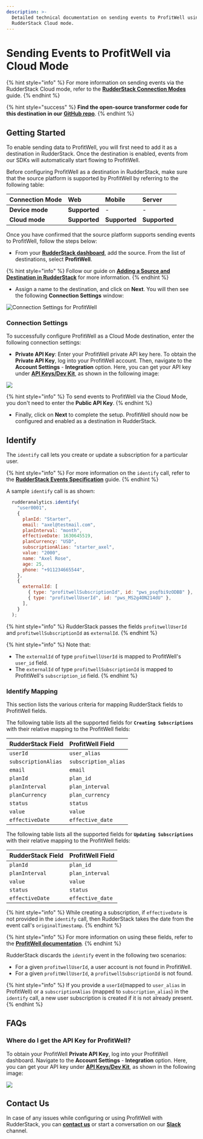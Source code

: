 ```yaml
---
description: >-
  Detailed technical documentation on sending events to ProfitWell using the
  RudderStack Cloud mode.
---
```


# Sending Events to ProfitWell via Cloud Mode

{% hint style="info" %}
For more information on sending events via the RudderStack Cloud mode, refer to the [**RudderStack Connection Modes**](https://docs.rudderstack.com/connections/rudderstack-connection-modes) guide.
{% endhint %}

{% hint style="success" %}
**Find the open-source transformer code for this destination in our** [**GitHub repo**](https://github.com/rudderlabs/rudder-transformer/tree/master/v0/destinations/profitwell).
{% endhint %}

## Getting Started

To enable sending data to ProfitWell, you will first need to add it as a destination in RudderStack. Once the destination is enabled, events from our SDKs will automatically start flowing to ProfitWell.

Before configuring ProfitWell as a destination in RudderStack, make sure that the source platform is supported by ProfitWell by referring to the following table:

| **Connection Mode** | **Web**       | **Mobile**    | **Server**    |
| :------------------ | :------------ | :------------ | :------------ |
| **Device mode**     | **Supported** | -             | -             |
| **Cloud mode**      | **Supported** | **Supported** | **Supported** |

Once you have confirmed that the source platform supports sending events to ProfitWell, follow the steps below:

* From your [**RudderStack dashboard**](https://app.rudderstack.com/), add the source. From the list of destinations, select **ProfitWell**.

{% hint style="info" %}
Follow our guide on [**Adding a Source and Destination in RudderStack**](https://docs.rudderstack.com/how-to-guides/adding-source-and-destination-rudderstack) for more information.
{% endhint %}

* Assign a name to the destination, and click on **Next**. You will then see the following **Connection Settings** window:

![Connection Settings for ProfitWell](https://user-images.githubusercontent.com/64877812/133475825-90fff9ed-73da-4d40-9c40-0140eb7f12d9.png)

### Connection Settings

To successfully configure ProfitWell as a Cloud Mode destination, enter the following connection settings:

* **Private API Key**: Enter your ProfitWell private API key here. To obtain the **Private API Key**, log into your ProfitWell account. Then, navigate to the **Account Settings** - **Integration** option. Here, you can get your API key under [**API Keys/Dev Kit**](https://www2.profitwell.com/app/account/integrations), as shown in the following image:

![](https://user-images.githubusercontent.com/59817155/132687515-dd2246e4-2239-4971-994d-167513fa3c96.png)

{% hint style="info" %}
To send events to ProfitWell via the Cloud Mode, you don't need to enter the **Public API Key**.
{% endhint %}

* Finally, click on **Next** to complete the setup. ProfitWell should now be configured and enabled as a destination in RudderStack.


## Identify

The `identify` call lets you create or update a subscription for a particular user.

{% hint style="info" %}
For more information on the `identify` call, refer to the [**RudderStack Events Specification**](https://docs.rudderstack.com/rudderstack-api/api-specification/rudderstack-spec/identify) guide.
{% endhint %}

A sample `identify` call is as shown:

```javascript
  rudderanalytics.identify(
    "user0001",
    {
      planId: "Starter",
      email: "axel@testmail.com",
      planInterval: "month",
      effectiveDate: 1630645519,
      planCurrency: "USD",
      subscriptionAlias: "starter_axel",
      value: "2000",
      name: "Axel Rose",
      age: 25,
      phone: "+911234665544",
    },
    {
      externalId: [
        { type: "profitwellSubscriptionId", id: "pws_psqfbi9zODBB" },
        { type: "profitwellUserId", id: "pws_MS2g4ON214dU" },
      ],
    }
  );
```

{% hint style="info" %}
RudderStack passes the fields `profitwellUserId` and `profitwellSubscriptionId` as `externalId`.
{% endhint %}

{% hint style="info" %}
Note that:

* The `externalId` of type `profitwellUserId` is mapped to ProfitWell's `user_id` field. 
* The `externalId` of type `profitwellSubscriptionId` is mapped to ProfitWell's `subscription_id` field. 
{% endhint %}

### Identify Mapping

This section lists the various criteria for mapping RudderStack fields to ProfitWell fields.

The following table lists all the supported fields for **`Creating Subscriptions`** with their relative mapping to the ProfitWell fields:

| **RudderStack Field** | **ProfitWell Field** |
| :-------------------- | :------------------- |
| `userId`              | `user_alias`         |
| `subscriptionAlias`   | `subscription_alias` |
| `email`               | `email`              |
| `planId`              | `plan_id`            |
| `planInterval`        | `plan_interval`      |
| `planCurrency`        | `plan_currency`      |
| `status`              | `status`             |
| `value`               | `value`              |
| `effectiveDate`       | `effective_date`     |

The following table lists all the supported fields for **`Updating Subscriptions`** with their relative mapping to the ProfitWell fields:

| **RudderStack Field** | **ProfitWell Field** |
| :-------------------- | :------------------- |
| `planId`              | `plan_id`            |
| `planInterval`        | `plan_interval`      |
| `value`               | `value`              |
| `status`              | `status`             |
| `effectiveDate`       | `effective_date`     |

{% hint style="info" %}
While creating a subscription, if `effectiveDate` is not provided in the `identify` call, then RudderStack takes the date from the event call's `originalTimestamp`.
{% endhint %}

{% hint style="info" %}
For more information on using these fields, refer to the [**ProfitWell documentation**](https://profitwellapiv2.docs.apiary.io/#).
{% endhint %}

RudderStack discards the `identify` event in the following two scenarios:

* For a given `profitwellUserId`, a user account is not found in ProfitWell.
* For a given `profitWellUserId`, a `profitwellSubscriptionId` is not found.

{% hint style="info" %}
If you provide a `userId`\(mapped to `user_alias` in ProfitWell\) or a `subscriptionAlias` \(mapped to `subscription_alias`\) in the `identify` call, a new user subscription is created if it is not already present.
{% endhint %}

## FAQs

### Where do I get the API Key for ProfitWell?

To obtain your ProfitWell **Private API Key**, log into your ProfitWell dashboard. Navigate to the **Account Settings** - **Integration** option. Here, you can get your API key under [**API Keys/Dev Kit**](https://www2.profitwell.com/app/account/integrations), as shown in the following image:

![](https://user-images.githubusercontent.com/59817155/132687515-dd2246e4-2239-4971-994d-167513fa3c96.png)

## Contact Us

In case of any issues while configuring or using ProfitWell with RudderStack, you can [**contact us**](mailto:%20docs@rudderstack.com) or start a conversation on our [**Slack**](https://resources.rudderstack.com/join-rudderstack-slack) channel.

